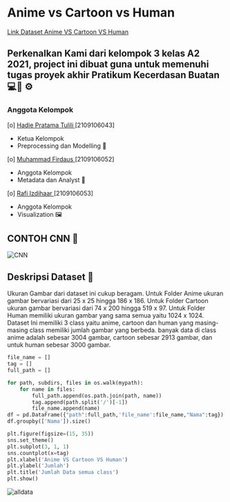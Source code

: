 # Anime vs Cartoon vs Human
<a href="https://www.kaggle.com/datasets/hadiepratamatulili/anime-vs-cartoon-vs-human"> Link Dataset Anime VS Cartoon VS Human</a>

## Perkenalkan Kami dari kelompok 3 kelas A2 2021, project ini dibuat guna untuk memenuhi tugas proyek akhir Pratikum Kecerdasan Buatan :computer::robot:	:gear:

### Anggota Kelompok

[o] <a href="https://github.com/Hadieee" target="_blank"> Hadie Pratama Tulili </a> [2109106043]

* Ketua Kelompok
* Preprocessing dan Modelling :microscope:

[o] <a href="https://github.com/Firdaus1223" target="_blank"> Muhammad Firdaus </a> [2109106052]

* Anggota Kelompok
* Metadata dan Analyst :memo:

[o] <a href="https://github.com/rafiizdhr" target="_blank"> Rafi Izdihaar </a> [2109106053]

* Anggota Kelompok
* Visualization :framed_picture:

## CONTOH CNN :link:
![CNN](https://user-images.githubusercontent.com/92103598/205533611-c5808f12-4762-4537-b138-bd590506b542.gif)

## Deskripsi Dataset :mag_right:
  Ukuran Gambar dari dataset ini cukup beragam. Untuk Folder Anime ukuran gambar bervariasi dari 25 x 25 hingga 186 x 186. Untuk Folder Cartoon ukuran gambar bervariasi dari 74 x 200 hingga 519 x 97. Untuk Folder Human memiliki ukuran gambar yang sama semua yaitu 1024 x 1024. Dataset Ini memiliki 3 class yaitu anime, cartoon dan human yang masing-masing class memiliki jumlah gambar yang berbeda. banyak data di class anime adalah sebesar 3004 gambar, cartoon sebesar 2913 gambar, dan untuk human sebesar 3000 gambar.
  
```python
file_name = []
tag = []
full_path = []

for path, subdirs, files in os.walk(mypath):
    for name in files:
        full_path.append(os.path.join(path, name)) 
        tag.append(path.split('/')[-1])        
        file_name.append(name) 
df = pd.DataFrame({"path":full_path,'file_name':file_name,"Nama":tag})
df.groupby(['Nama']).size()

plt.figure(figsize=(15, 35))
sns.set_theme()
plt.subplot(3, 1, 1)
sns.countplot(x=tag)
plt.xlabel('Anime VS Cartoon VS Human')
plt.ylabel('Jumlah')
plt.title('Jumlah Data semua class')
plt.show()
```
![alldata](https://user-images.githubusercontent.com/92103598/205793979-20758163-9e5e-44fd-9eae-dd20632d997c.jpg)
